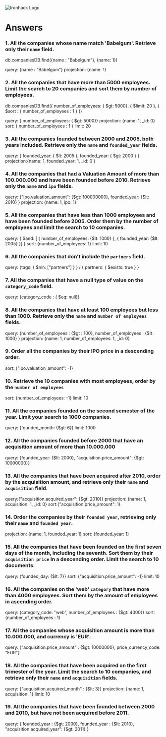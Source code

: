 ![Ironhack Logo](https://i.imgur.com/1QgrNNw.png)

# Answers

### 1. All the companies whose name match 'Babelgum'. Retrieve only their `name` field.

db.companiesDB.find({name : "Babelgum"}, {name: 1}) 

<!-- Your Code Goes Here -->
query: {name : "Babelgum"}
projection: {name: 1}

### 2. All the companies that have more than 5000 employees. Limit the search to 20 companies and sort them by **number of employees**.
db.companiesDB.find({ number_of_employees: { $gt: 5000}, { $limit: 20 },  { $sort : { number_of_employees : 1 } })
<!-- Your Code Goes Here -->
query: { number_of_employees: { $gt: 5000}}
projection:  {name: 1, _id: 0}
sort: { number_of_employees : 1 }
limit: 20

### 3. All the companies founded between 2000 and 2005, both years included. Retrieve only the `name` and `founded_year` fields.
<!-- Your Code Goes Here -->
query:  { founded_year: { $lt: 2005 }, founded_year: { $gt: 2000 } }
projection:{name: 1, founded_year: 1, _id: 0 }


### 4. All the companies that had a Valuation Amount of more than 100.000.000 and have been founded before 2010. Retrieve only the `name` and `ipo` fields.

<!-- Your Code Goes Here -->
query: {"ipo.valuation_amount": {$gt: 100000000}, founded_year: {$lt: 2010} }
projection: {name: 1, ipo: 1}


### 5. All the companies that have less than 1000 employees and have been founded before 2005. Order them by the number of employees and limit the search to 10 companies.
<!-- Your Code Goes Here -->
query: { $and: [ { number_of_employees: {$lt: 1000} }, { founded_year: {$lt: 2005} }] }
sort: {number_of_employees: 1}
limit: 10


### 6. All the companies that don't include the `partners` field.
<!-- Your Code Goes Here -->
query: {tags: { $nin: ["partners"] } } /  { partners: { $exists: true } }


### 7. All the companies that have a null type of value on the `category_code` field.
<!-- Your Code Goes Here -->
query: {category_code : { $eq: null}} 


### 8. All the companies that have at least 100 employees but less than 1000. Retrieve only the `name` and `number of employees` fields.
<!-- Your Code Goes Here -->
query: {number_of_employees : {$gt : 100}, number_of_employees : {$lt : 1000} }
projection:  {name: 1, number_of_employees: 1, _id: 0}


### 9. Order all the companies by their IPO price in a descending order.
<!-- Your Code Goes Here -->
sort: {"ipo.valuation_amount": -1}


### 10. Retrieve the 10 companies with most employees, order by the `number of employees`
<!-- Your Code Goes Here -->
sort: {number_of_employees: -1}
limit: 10

### 11. All the companies founded on the second semester of the year. Limit your search to 1000 companies.
<!-- Your Code Goes Here -->
query: {founded_month: {$gt: 6}}
limit: 1000


### 12. All the companies founded before 2000 that have an acquisition amount of more than 10.000.000
<!-- Your Code Goes Here -->
query: {founded_year: {$lt: 2000}, "acquisition.price_amount": {$gt: 10000000}}


### 13. All the companies that have been acquired after 2010, order by the acquisition amount, and retrieve only their `name` and `acquisition` field.
<!-- Your Code Goes Here -->
query:{"acquisition.acquired_year": {$gt: 2010}}
projection: {name: 1, acquisition: 1, _id: 0}
sort:{"acquisition.price_amount": 1}


### 14. Order the companies by their `founded year`, retrieving only their `name` and `founded year`.
<!-- Your Code Goes Here -->
projection: {name: 1, founded_year: 1}
sort: {founded_year: 1}


### 15. All the companies that have been founded on the first seven days of the month, including the seventh. Sort them by their `acquisition price` in a descending order. Limit the search to 10 documents.
<!-- Your Code Goes Here -->
query: {founded_day: {$lt: 7}}
sort: {"acquisition.price_amount": -1}
limit: 10


### 16. All the companies on the 'web' `category` that have more than 4000 employees. Sort them by the amount of employees in ascending order.
<!-- Your Code Goes Here -->
query: {category_code: "web", number_of_employees : {$gt: 4000}}
sort: {number_of_employees : 1}


### 17. All the companies whose acquisition amount is more than 10.000.000, and currency is 'EUR'.
<!-- Your Code Goes Here -->
query: {"acquisition.price_amount" : {$gt: 10000000}, price_currency_code: "EUR"}


### 18. All the companies that have been acquired on the first trimester of the year. Limit the search to 10 companies, and retrieve only their `name` and `acquisition` fields.
<!-- Your Code Goes Here -->
query: {"acquisition.acquired_month" : {$lt: 3}}
projection: {name: 1, acquisition: 1}
limit: 10

### 19. All the companies that have been founded between 2000 and 2010, but have not been acquired before 2011.

<!-- Your Code Goes Here -->
query: { founded_year : {$gt: 2000}, founded_year : {$lt: 2010}, "acquisition.acquired_year": {$gt: 2011} }

